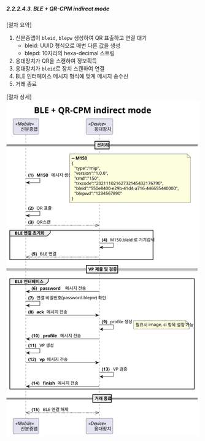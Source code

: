 ##### 2.2.2.4.3. BLE + QR-CPM indirect mode
[절차 요약]
1. 신분증앱이 `bleid`, `blepw` 생성하여 QR 표출하고 연결 대기
    * bleid: UUID 형식으로 매번 다른 값을 생성
    * blepd: 10자리의 hexa-decimal 스트링
2. 응대장치가 QR을 스캔하여 정보획득
3. 응대장치가 `bleid`로 장치 스캔하여 연결
4. BLE 인터페이스 메시지 형식에 맞게 메시지 송수신
5. 거래 종료

[절차 상세]
<img src=./7d286f6946a3056ac4811721b12d69b8.svg>



